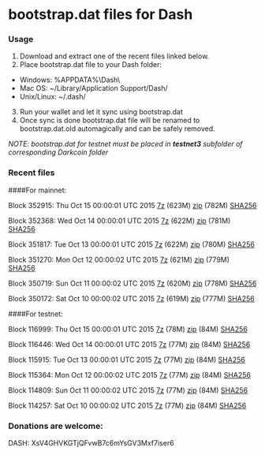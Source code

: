 # bootstrap.dat files for Dash

### Usage

1. Download and extract one of the recent files linked below.
2. Place bootstrap.dat file to your Dash folder:
 - Windows: %APPDATA%\Dash\
 - Mac OS: ~/Library/Application Support/Dash/
 - Unix/Linux: ~/.dash/
3. Run your wallet and let it sync using bootstrap.dat
4. Once sync is done bootstrap.dat file will be renamed to bootstrap.dat.old automagically and can be safely removed.

_NOTE: bootstrap.dat for testnet must be placed in **testnet3** subfolder of corresponding Darkcoin folder_

### Recent files

####For mainnet:

Block 352915: Thu Oct 15 00:00:01 UTC 2015 [7z](https://transfer.sh/FD5mk/bootstrap.dat.20151015.7z) (623M) [zip](https://transfer.sh/Ade8B/bootstrap.dat.20151015.zip) (782M) [SHA256](https://transfer.sh/1cx8Me/sha256.txt)

Block 352368: Wed Oct 14 00:00:01 UTC 2015 [7z](https://transfer.sh/11i793/bootstrap.dat.20151014.7z) (622M) [zip](https://transfer.sh/LI2d2/bootstrap.dat.20151014.zip) (781M) [SHA256](https://transfer.sh/AnUGT/sha256.txt)

Block 351817: Tue Oct 13 00:00:01 UTC 2015 [7z](https://transfer.sh/bXMq8/bootstrap.dat.20151013.7z) (622M) [zip]() (780M) [SHA256](https://transfer.sh/1ckPlv/sha256.txt)

Block 351270: Mon Oct 12 00:00:02 UTC 2015 [7z](https://transfer.sh/1cpkqP/bootstrap.dat.20151012.7z) (621M) [zip](https://transfer.sh/16uOLM/bootstrap.dat.20151012.zip) (779M) [SHA256](https://transfer.sh/fa416/sha256.txt)

Block 350719: Sun Oct 11 00:00:02 UTC 2015 [7z](https://transfer.sh/5Kj0N/bootstrap.dat.20151011.7z) (620M) [zip](https://transfer.sh/1esMyA/bootstrap.dat.20151011.zip) (778M) [SHA256](https://transfer.sh/vXoLJ/sha256.txt)

Block 350172: Sat Oct 10 00:00:02 UTC 2015 [7z](https://transfer.sh/dKNIv/bootstrap.dat.20151010.7z) (619M) [zip](https://transfer.sh/84OpZ/bootstrap.dat.20151010.zip) (777M) [SHA256](https://transfer.sh/ixETn/sha256.txt)

####For testnet:

Block 116999: Thu Oct 15 00:00:01 UTC 2015 [7z](https://transfer.sh/pCisK/bootstrap.dat.20151015.7z) (78M) [zip](https://transfer.sh/KYV48/bootstrap.dat.20151015.zip) (84M) [SHA256](https://transfer.sh/HZo7X/sha256.txt)

Block 116446: Wed Oct 14 00:00:01 UTC 2015 [7z](https://transfer.sh/11a0UN/bootstrap.dat.20151014.7z) (77M) [zip](https://transfer.sh/aLGkH/bootstrap.dat.20151014.zip) (84M) [SHA256](https://transfer.sh/xl093/sha256.txt)

Block 115915: Tue Oct 13 00:00:01 UTC 2015 [7z](https://transfer.sh/ZizTN/bootstrap.dat.20151013.7z) (77M) [zip](https://transfer.sh/15HIdd/bootstrap.dat.20151013.zip) (84M) [SHA256](https://transfer.sh/1cX9dw/sha256.txt)

Block 115364: Mon Oct 12 00:00:02 UTC 2015 [7z](https://transfer.sh/yGC50/bootstrap.dat.20151012.7z) (77M) [zip](https://transfer.sh/LOXnv/bootstrap.dat.20151012.zip) (84M) [SHA256](https://transfer.sh/2f35b/sha256.txt)

Block 114809: Sun Oct 11 00:00:02 UTC 2015 [7z](https://transfer.sh/2yTuj/bootstrap.dat.20151011.7z) (77M) [zip](https://transfer.sh/VbBVY/bootstrap.dat.20151011.zip) (84M) [SHA256](https://transfer.sh/ySZFL/sha256.txt)

Block 114257: Sat Oct 10 00:00:02 UTC 2015 [7z](https://transfer.sh/kJIfM/bootstrap.dat.20151010.7z) (77M) [zip](https://transfer.sh/8gYB5/bootstrap.dat.20151010.zip) (84M) [SHA256](https://transfer.sh/Odpc8/sha256.txt)

### Donations are welcome:

DASH: XsV4GHVKGTjQFvwB7c6mYsGV3Mxf7iser6
